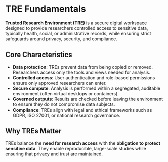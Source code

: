 # TRE Fundamentals

 **Trusted Research Environment (TRE)** is a secure digital workspace designed to provide researchers controlled access to sensitive data, typically health, social, or administrative records, while ensuring strict safeguards around privacy, security, and compliance.

## Core Characteristics
- **Data protection**: TREs prevent data from being copied or removed. Researchers access only the tools and views needed for analysis.  
- **Controlled access**: User authentication and role-based permissions ensure only approved researchers can enter.  
- **Secure compute**: Analysis is performed within a segregated, auditable environment (often virtual desktops or containers).  
- **Governed outputs**: Results are checked before leaving the environment to ensure they do not compromise data subjects.  
- **Compliance**: TREs align with legal and ethical frameworks such as GDPR, ISO 27001, or national research governance.  

## Why TREs Matter
TREs balance the **need for research access** with the **obligation to protect sensitive data**. They enable reproducible, large-scale studies while ensuring that privacy and trust are maintained.
